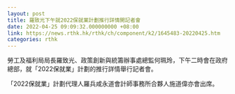 ```yaml
---
layout: post
title: 羅致光下午就2022保就業計劃推行詳情開記者會
date: 2022-04-25 09:09:32.000000000 +08:00
link: https://news.rthk.hk/rthk/ch/component/k2/1645483-20220425.htm
categories: rthk
---
```


勞工及福利局局長羅致光、政策創新與統籌辦事處總監何珮玲，下午二時會在政府總部，就「2022保就業」計劃的推行詳情舉行記者會。
 
「2022保就業」計劃代理人羅兵咸永道會計師事務所合夥人施道偉亦會出席。
